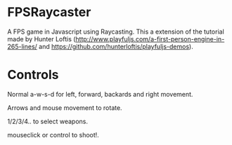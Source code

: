 # FPSRaycaster
A FPS game in Javascript using Raycasting. 
This a extension of the tutorial made by Hunter Loftis (http://www.playfuljs.com/a-first-person-engine-in-265-lines/ and https://github.com/hunterloftis/playfuljs-demos). 

# Controls
Normal a-w-s-d for left, forward, backards and right movement.

Arrows and mouse movement to rotate.

1/2/3/4.. to select weapons.

mouseclick or control to shoot!.